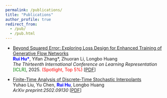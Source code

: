 ```yaml
---
permalink: /publications/
title: "Publications"
author_profile: true
redirect_from: 
  - /pub/
  - /pub.html
---
```


- [Beyond Squared Error: Exploring Loss Design for Enhanced Training of Generative Flow Networks](https://openreview.net/forum?id=4NTrco82W0)<br>
  <b><font color=blue>Rui Hu*</font></b>, Yifan Zhang\*, Zhuoran Li, Longbo Huang<br>
  <i>The Thirteenth International Conference on Learning Representation</i> <font color=green>[ICLR]</font>, 2025. <font color=red>(Spotlight, Top 5%)</font> [[PDF](https://streek666.github.io/file/ICLR2025beyond.pdf)]

- [Finite-Time Analysis of Discrete-Time Stochastic Interpolants](https://arxiv.org/abs/2502.09130)<br>
  Yuhao Liu, Yu Chen, <b><font color=blue>Rui Hu</font></b>, Longbo Huang<br>
  <i>ArXiv preprint:2502.09130</i> [[PDF](https://streek666.github.io/file/ArXiv2025finite.pdf)]